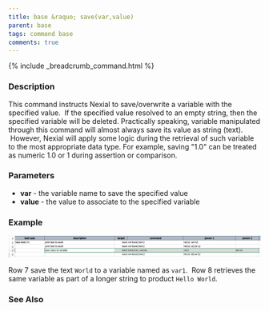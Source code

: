 ```yaml
---
title: base &raquo; save(var,value)
parent: base
tags: command base
comments: true
---
```

{% include _breadcrumb_command.html %}


### Description
This command instructs Nexial to save/overwrite a variable with the specified value.  If the specified value resolved 
to an empty string, then the specified variable will be deleted.  Practically speaking, variable manipulated through 
this command will almost always save its value as string (text).  However, Nexial will apply some logic during the 
retrieval of such variable to the most appropriate data type. For example, saving "1.0" can be treated as numeric 1.0 
or 1 during assertion or comparison.


### Parameters
- **var** \- the variable name to save the specified value
- **value** \- the value to associate to the specified variable


### Example
![script](image/save_01.png)

Row 7 save the text `World` to a variable named as `var1`.  Row 8 retrieves the same variable as part of a longer 
string to product `Hello World`.


### See Also
